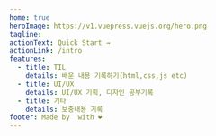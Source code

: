 ```yaml
---
home: true
heroImage: https://v1.vuepress.vuejs.org/hero.png
tagline:
actionText: Quick Start →
actionLink: /intro
features:
  - title: TIL
    details: 배운 내용 기록하기(html,css,js etc)
  - title: UI/UX
    details: UI/UX 기획, 디자인 공부기록
  - title: 기타
    details: 보충내용 기록
footer: Made by  with ❤️
---
```

